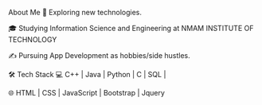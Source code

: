 About Me
🤔   Exploring new technologies.

🎓   Studying Information Science and Engineering at NMAM INSTITUTE OF TECHNOLOGY

✍️   Pursuing App Development as hobbies/side hustles.

🛠 Tech Stack
💻   C++ | Java | Python | C | SQL | 

🌐   HTML | CSS | JavaScript | Bootstrap | Jquery

<!---
pragathiacharya/pragathiacharya is a ✨ special ✨ repository because its `README.md` (this file) appears on your GitHub profile.
You can click the Preview link to take a look at your changes.
--->
